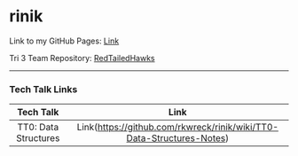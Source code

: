 # rinik

Link to my GitHub Pages: [Link](https://rkwreck.github.io/rinik/)

Tri 3 Team Repository: [RedTailedHawks](https://github.com/mistylavender/RedTailedHawks)

--------------------------------------------------------------------------------------------------------------------------------------------------------------

### Tech Talk Links
| Tech Talk | Link | 
| :-------: | :--: | 
| TT0: Data Structures | Link(https://github.com/rkwreck/rinik/wiki/TT0-Data-Structures-Notes)
